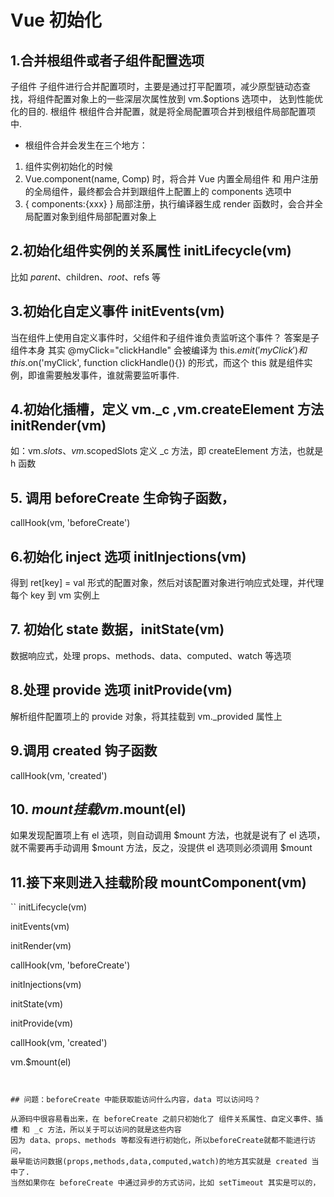 <!--
 * @Author: your name
 * @Date: 2021-12-28 17:13:10
 * @LastEditTime: 2022-01-11 11:47:31
 * @LastEditors: Please set LastEditors
 * @Description: 打开koroFileHeader查看配置 进行设置: https://github.com/OBKoro1/koro1FileHeader/wiki/%E9%85%8D%E7%BD%AE
 * @FilePath: \vue3.0-cli-ts\面试\vue源码研究\vue初始化过程.md
-->

# Vue 初始化

## 1.合并根组件或者子组件配置选项

子组件
子组件进行合并配置项时，主要是通过打平配置项，减少原型链动态查找，将组件配置对象上的一些深层次属性放到 vm.\$options 选项中， 达到性能优化的目的.
根组件
根组件合并配置，就是将全局配置项合并到根组件局部配置项中.

- 根组件合并会发生在三个地方：

1. 组件实例初始化的时候
2. Vue.component(name, Comp) 时，将合并 Vue 内置全局组件 和 用户注册的全局组件，最终都会合并到跟组件上配置上的 components 选项中
3. { components:{xxx} } 局部注册，执行编译器生成 render 函数时，会合并全局配置对象到组件局部配置对象上

## 2.初始化组件实例的关系属性 initLifecycle(vm)

比如 $parent、$children、$root、$refs 等

## 3.初始化自定义事件 initEvents(vm)

当在组件上使用自定义事件时，父组件和子组件谁负责监听这个事件？ 答案是子组件本身
其实 @myClick="clickHandle" 会被编译为 this.$emit('myClick') 和 this.$on('myClick', function clickHandle(){}) 的形式，而这个 this 就是组件实例，即谁需要触发事件，谁就需要监听事件.

## 4.初始化插槽，定义 vm.\_c ,vm.createElement 方法 initRender(vm)

如：vm.$slots、vm.$scopedSlots
定义 \_c 方法，即 createElement 方法，也就是 h 函数

## 5. 调用 beforeCreate 生命钩子函数，

callHook(vm, 'beforeCreate')

## 6.初始化 inject 选项 initInjections(vm)

得到 ret[key] = val 形式的配置对象，然后对该配置对象进行响应式处理，并代理每个 key 到 vm 实例上

## 7. 初始化 state 数据，initState(vm)

数据响应式，处理 props、methods、data、computed、watch 等选项

## 8.处理 provide 选项 initProvide(vm)

解析组件配置项上的 provide 对象，将其挂载到 vm.\_provided 属性上

## 9.调用 created 钩子函数

callHook(vm, 'created')

## 10. $mount 挂载  vm.$mount(el)

如果发现配置项上有 el 选项，则自动调用 $mount 方法，也就是说有了 el 选项，就不需要再手动调用 $mount 方法，反之，没提供 el 选项则必须调用 \$mount

## 11.接下来则进入挂载阶段 mountComponent(vm)

``
initLifecycle(vm)

initEvents(vm)

initRender(vm)

callHook(vm, 'beforeCreate')

initInjections(vm)

initState(vm)

initProvide(vm)

callHook(vm, 'created')

vm.\$mount(el)

```


## 问题：beforeCreate 中能获取能访问什么内容，data 可以访问吗？

从源码中很容易看出来，在 beforeCreate 之前只初始化了 组件关系属性、自定义事件、插槽 和 _c 方法，所以关于可以访问的就是这些内容
因为 data、props、methods 等都没有进行初始化，所以beforeCreate就都不能进行访问，
最早能访问数据(props,methods,data,computed,watch)的地方其实就是 created 当中了.
当然如果你在 beforeCreate 中通过异步的方式访问，比如 setTimeout 其实是可以的，
```
